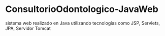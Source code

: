 # ConsultorioOdontologico-JavaWeb
sistema web realizado en Java utilizando tecnologías como JSP, Servlets, JPA, Servidor Tomcat
